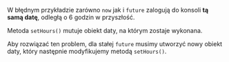 W błędnym przykładzie zarówno `now` jak i `future` zalogują do konsoli **tą samą datę**, odległą o 6 godzin w przyszłość.

Metoda `setHours()` mutuje obiekt daty, na którym zostaje wykonana.

Aby rozwiązać ten problem, dla stałej `future` musimy utworzyć nowy obiekt daty, który następnie modyfikujemy metodą `setHours()`.
